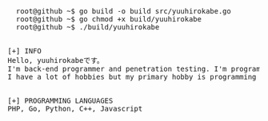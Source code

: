 <pre>
  root@github ~$ go build -o build src/yuuhirokabe.go
  root@github ~$ go chmod +x build/yuuhirokabe
  root@github ~$ ./build/yuuhirokabe
  <br>
[+] INFO
Hello, yuuhirokabeです。
I'm back-end programmer and penetration testing. I'm programming from the young years.
I have a lot of hobbies but my primary hobby is programming and kinda hacking.
<br>
[+] PROGRAMMING LANGUAGES
PHP, Go, Python, C++, Javascript
</pre>

<!--
**yuuhirokabe/yuuhirokabe** is a ✨ _special_ ✨ repository because its `README.md` (this file) appears on your GitHub profile.

Here are some ideas to get you started:

- 🔭 I’m currently working on ...
- 🌱 I’m currently learning ...
- 👯 I’m looking to collaborate on ...
- 🤔 I’m looking for help with ...
- 💬 Ask me about ...
- 📫 How to reach me: ...
- 😄 Pronouns: ...
- ⚡ Fun fact: ...
-->
